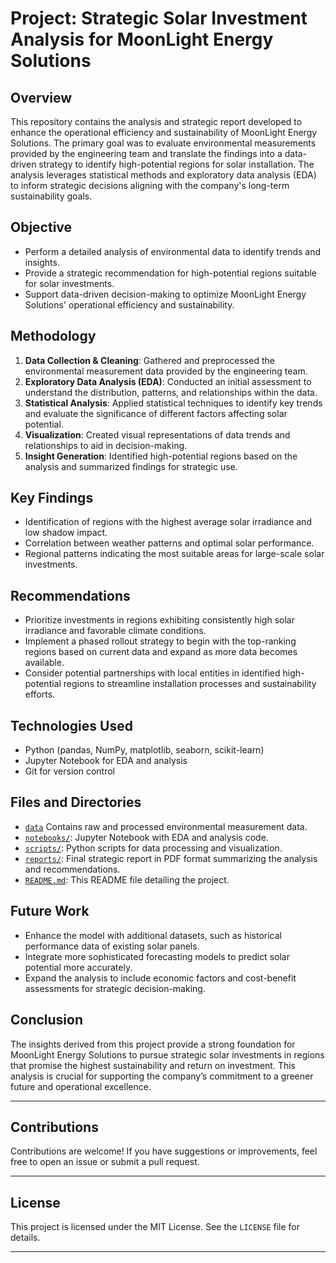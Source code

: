 # Project: Strategic Solar Investment Analysis for MoonLight Energy Solutions

## Overview
This repository contains the analysis and strategic report developed to enhance the operational efficiency and sustainability of MoonLight Energy Solutions. The primary goal was to evaluate environmental measurements provided by the engineering team and translate the findings into a data-driven strategy to identify high-potential regions for solar installation. The analysis leverages statistical methods and exploratory data analysis (EDA) to inform strategic decisions aligning with the company's long-term sustainability goals.

## Objective
- Perform a detailed analysis of environmental data to identify trends and insights.
- Provide a strategic recommendation for high-potential regions suitable for solar investments.
- Support data-driven decision-making to optimize MoonLight Energy Solutions' operational efficiency and sustainability.

## Methodology
1. **Data Collection & Cleaning**: Gathered and preprocessed the environmental measurement data provided by the engineering team.
2. **Exploratory Data Analysis (EDA)**: Conducted an initial assessment to understand the distribution, patterns, and relationships within the data.
3. **Statistical Analysis**: Applied statistical techniques to identify key trends and evaluate the significance of different factors affecting solar potential.
4. **Visualization**: Created visual representations of data trends and relationships to aid in decision-making.
5. **Insight Generation**: Identified high-potential regions based on the analysis and summarized findings for strategic use.

## Key Findings
- Identification of regions with the highest average solar irradiance and low shadow impact.
- Correlation between weather patterns and optimal solar performance.
- Regional patterns indicating the most suitable areas for large-scale solar investments.

## Recommendations
- Prioritize investments in regions exhibiting consistently high solar irradiance and favorable climate conditions.
- Implement a phased rollout strategy to begin with the top-ranking regions based on current data and expand as more data becomes available.
- Consider potential partnerships with local entities in identified high-potential regions to streamline installation processes and sustainability efforts.

## Technologies Used
- Python (pandas, NumPy, matplotlib, seaborn, scikit-learn)
- Jupyter Notebook for EDA and analysis
- Git for version control

## Files and Directories
- [`data`](https://energydata.info/dataset/?q=Solar+Radiation+Measurement&vocab_regions=AFR) Contains raw and processed environmental measurement data.
- [`notebooks/`](https://github.com/SamrawitMM/SolarRadiation-EDA/blob/master/notebooks/main.ipynb): Jupyter Notebook with EDA and analysis code.
- [`scripts/`](https://github.com/SamrawitMM/SolarRadiation-EDA/blob/master/scripts/utility.py): Python scripts for data processing and visualization.
- [`reports/`](https://drive.google.com/file/d/15khV2mqmhGhQYWfOZRa4ndgeDbjAoWf4/view?usp=sharing): Final strategic report in PDF format summarizing the analysis and recommendations.
- [`README.md`](https://github.com/SamrawitMM/SolarRadiation-EDA/blob/master/notebooks/README.md): This README file detailing the project.

## Future Work
- Enhance the model with additional datasets, such as historical performance data of existing solar panels.
- Integrate more sophisticated forecasting models to predict solar potential more accurately.
- Expand the analysis to include economic factors and cost-benefit assessments for strategic decision-making.

## Conclusion
The insights derived from this project provide a strong foundation for MoonLight Energy Solutions to pursue strategic solar investments in regions that promise the highest sustainability and return on investment. This analysis is crucial for supporting the company’s commitment to a greener future and operational excellence.

---

## Contributions
Contributions are welcome! If you have suggestions or improvements, feel free to open an issue or submit a pull request.

---

## License
This project is licensed under the MIT License. See the `LICENSE` file for details.

---
